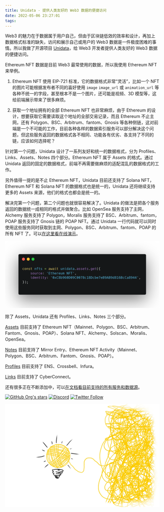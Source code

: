 ```yaml
---
title: Unidata - 提供人类友好的 Web3 数据的便捷访问
date: 2022-05-06 23:27:01
tags:
---
```

Web3 的魅力在于数据属于用户自己，但由于区块链低效的效率和设计，再加上数据格式标准的缺失，访问和展示自己或用户的 Web3 数据是一件极度困难的事情。所以我做了开源项目 [Unidata](https://unidata.app/)，给 Web3 开发者提供人类友好的 Web3 数据的便捷访问。

Ethereum NFT 数据是目前 Web3 最常使用的数据，所以我使用 Ethereum NFT 来举例。<!--more-->

1. Ethereum NFT 使用 EIP-721 标准，它的数据格式非常“灵活”，比如一个 NFT 的图片可能根据发布者不同的喜好使用 `image` `image_url` 或 `animation_url` 等各种不统一的字段，甚至根本不是一个图片，还可能是视频、3D 模型等，这给前端展示带来了很多麻烦。

2. 获取一个地址拥有的全部 Ethereum NFT 也非常麻烦，由于 Ethereum 的设计，想要获取它需要读取这个地址的全部交易记录，而且 Ethereum 不止主网，还有 Polygon、BSC、Arbitrum、fantom、Gnosis 等各种侧链，这对前端是一个不可能的工作，目前各种各样的数据索引服务可以部分解决这个问题，但这些服务返回的数据格式各不相同、功能各有优劣、各支持了不同的链，应该如何选择呢？

针对第一个问题，Unidata 设计了一系列友好和统一的数据格式，分为 Profiles、Links、Assets、Notes 四个部分。Ethereum NFT 属于 Assets 的格式。通过 Unidata 返回的固定的数据格式，前端不再需要做麻烦的适配混乱的数据格式的工作。

另外值得一提的是不止 Ethereum NFT，Unidata 目前还支持了 Solana NFT，Ethereum NFT 和 Solana NFT 的数据格式也是统一的，Unidata 还将继续支持更多的 Assets 来源，他们的格式也都会是统一的。

解决完第一个问题，第二个问题也就很容易解决了。Unidata 的做法是把各个服务返回的数据统一成相同的格式并做聚合。比如 OpenSea 服务支持了主网，Alchemy 服务支持了 Polygon，Moralis 服务支持了 BSC、Arbitrum、fantom，POAP 服务支持了 Gnosis 链的 POAP NFT。通过 Unidata 一行代码就可以同时使用这些服务同时获取到主网、Polygon、BSC、Arbitrum、fantom、POAP 的所有 NFT 了。可以[在这里看在线演示](https://unidata.app/guide/assets/ethereum-nft/#live-demo)。

![](/images/unidata-1.png)

除了 Assets，Unidata 还有 Profiles、Links、Notes 三个部分。

[Assets](https://unidata.app/guide/assets/) 目前支持了 Ethereum NFT（Mainnet、Polygon、BSC、Arbitrum、Fantom、Gnosis、POAP）、Solana NFT、Alchemy、Solscan、Moralis、OpenSea。

[Notes](https://unidata.app/guide/notes/) 目前支持了 Mirror Entry、Ethereum NFT Activity（Mainnet、Polygon、BSC、Arbitrum、Fantom、Gnosis、POAP）。

[Profiles](https://unidata.app/guide/profiles/) 目前支持了 ENS、Crossbell、Infura。

[Links](https://unidata.app/guide/links/) 目前支持了 CyberConnect。

还有很多正在不断添加中，可以[在文档看目前支持的所有服务和数据源](https://unidata.app/guide/#supported-sources)。

[![GitHub Org's stars](https://img.shields.io/github/stars/DIYgod/Unidata?style=social)](https://github.com/DIYgod/Unidata) [![Discord](https://img.shields.io/discord/968954680514342973?label=Discord&logo=discord&style=social)](https://discord.gg/ggrfhdS9Fe) [![Twitter Follow](https://img.shields.io/twitter/follow/Unidata_?style=social)](https://twitter.com/Unidata_)

![](/images/unidata-2.jpeg)
